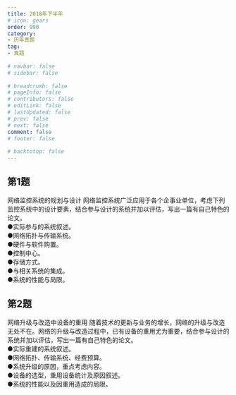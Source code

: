 ```yaml
---  
title: 2018年下半年  
# icon: gears  
order: 990  
category:  
- 历年真题  
tag:  
- 真题  
  
# navbar: false  
# sidebar: false  
  
# breadcrumb: false  
# pageInfo: false  
# contributors: false  
# editLink: false  
# lastUpdated: false  
# prev: false  
# next: false  
comment: false  
# footer: false  
  
# backtotop: false  
---  
```

## 第1题 ##

网络监控系统的规划与设计 网络监控系统广泛应用于各个企事业单位，考虑下列监控系统中的设计要素，结合参与设计的系统并加以评估，写出一篇有自己特色的论文。  
●实际参与的系统叙述。  
●网络拓扑与传输系统。  
●硬件与软件购置。  
●控制中心。  
●存储方式。  
●与相关系统的集成。  
●系统的性能与局限。  


## 第2题 ##

网络升级与改造中设备的重用 随着技术的更新与业务的增长，网络的升级与改造无处不在。网络的升级与改造过程中，已有设备的重用尤为重要，结合参与设计的系统并加以评估，写出一篇有自己特色的论文。  
●实际重建的系统叙述。  
●网络拓扑、传输系统、经费预算。  
●系统升级的原因，重点考虑内容。  
●设备的选型，重用设备统计及原因叙述。  
●系统的性能以及因重用造成的局限。  

